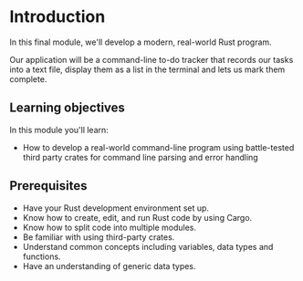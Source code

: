 # Introduction

In this final module, we'll develop a modern, real-world Rust program.

Our application will be a command-line to-do tracker that records our tasks into a text file, display them as a list in the terminal and lets us mark them complete.

## Learning objectives

In this module you'll learn:

- How to develop a real-world command-line program using battle-tested third party crates for command line parsing and error handling

## Prerequisites

- Have your Rust development environment set up.
- Know how to create, edit, and run Rust code by using Cargo.
- Know how to split code into multiple modules.
- Be familiar with using third-party crates.
- Understand common concepts including variables, data types and functions.
- Have an understanding of generic data types.